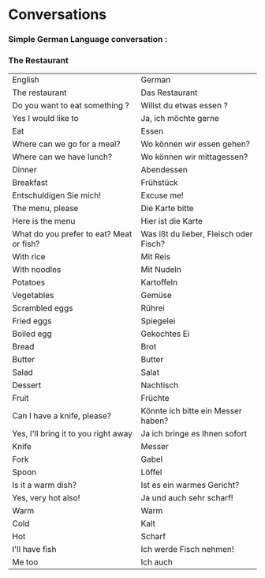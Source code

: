 # Conversations

### Simple German Language conversation :
### The Restaurant

<table>
	<tr>
        <td>English</td>
        <td>German</td>
    </tr>
    <tr>
        <td>The restaurant</td>
        <td>Das Restaurant</td>
    </tr>
    <tr>
        <td>Do you want to eat something ?</td>
        <td>Willst du etwas essen ?</td>
    </tr>
    <tr>
        <td>Yes I would like to</td>
        <td>Ja, ich möchte gerne</td>
    </tr>
    <tr>
        <td>Eat</td>
        <td>Essen</td>
    </tr>
    <tr>
        <td>Where can we go for a meal?</td>
        <td>Wo können wir essen gehen?</td>
    </tr>
    <tr>
        <td>Where can we have lunch?</td>
        <td>Wo können wir mittagessen?</td>
    </tr>
    <tr>
        <td>Dinner</td>
        <td>Abendessen</td>
    </tr>
    <tr>
        <td>Breakfast</td>
        <td>Frühstück</td>
    </tr>
    <tr>
        <td>Entschuldigen Sie mich!</td>
        <td>Excuse me!</td>
    </tr>
    <tr>
        <td>The menu, please</td>
        <td>Die Karte bitte</td>
    </tr>
    <tr>
        <td>Here is the menu</td>
        <td>Hier ist die Karte</td>
    </tr>
    <tr>
        <td>What do you prefer to eat? Meat or fish?</td>
        <td>Was ißt du lieber, Fleisch oder Fisch?</td>
    </tr>
    <tr>
        <td>With rice</td>
        <td>Mit Reis</td>
    </tr>
    <tr>
        <td>With noodles</td>
        <td>Mit Nudeln</td>
    </tr>
    <tr>
        <td>Potatoes</td>
        <td>Kartoffeln</td>
    </tr>
    <tr>
        <td>Vegetables</td>
        <td>Gemüse</td>
    </tr>
    <tr>
        <td>Scrambled eggs</td>
        <td>Rührei</td>
    </tr>
    <tr>
        <td>Fried eggs</td>
        <td>Spiegelei</td>
    </tr>
    <tr>
        <td>Boiled egg</td>
        <td>Gekochtes Ei</td>
    </tr>
    <tr>
        <td>Bread</td>
        <td>Brot</td>
    </tr>
    <tr>
        <td>Butter</td>
        <td>Butter</td>
    </tr>
    <tr>
        <td>Salad</td>
        <td>Salat</td>
    </tr>
    <tr>
        <td>Dessert</td>
        <td>Nachtisch</td>
    </tr>
    <tr>
        <td>Fruit</td>
        <td>Früchte</td>
    </tr>
    <tr>
        <td>Can I have a knife, please?</td>
        <td>Könnte ich bitte ein Messer haben?</td>
    </tr>
    <tr>
        <td>Yes, I'll bring it to you right away</td>
        <td>Ja ich bringe es Ihnen sofort</td>
    </tr>
    <tr>
        <td>Knife</td>
        <td>Messer</td>
    </tr>
    <tr>
        <td>Fork</td>
        <td>Gabel</td>
    </tr>
    <tr>
        <td>Spoon</td>
        <td>Löffel</td>
    </tr>
    <tr>
        <td>Is it a warm dish?</td>
        <td>Ist es ein warmes Gericht?</td>
    </tr>
    <tr>
        <td>Yes, very hot also!</td>
        <td>Ja und auch sehr scharf!</td>
    </tr>
    <tr>
        <td>Warm</td>
        <td>Warm</td>
    </tr>
    <tr>
        <td>Cold</td>
        <td>Kalt</td>
    </tr>
    <tr>
        <td>Hot</td>
        <td>Scharf</td>
    </tr>
    <tr>
        <td>I'll have fish</td>
        <td>Ich werde Fisch nehmen!</td>
    </tr>
    <tr>
        <td>Me too</td>
        <td>Ich auch</td>
    </tr>
</table>
